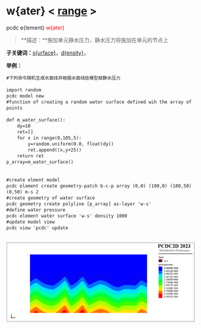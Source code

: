 # w{ater}  < [range](range/) >
pcdc e{lement} <span style='color: red;'>w{ater}</span>
> **描述：**施加单元静水压力，静水压力将施加在单元的节点上

**子关键词：**[s{urface}](e{lement}/w{ater}/s{urface}/)，[d{ensity}](e{lement}/w{ater}/d{ensity}/)，


**举例：**
```
#下列命令随机生成水面线并根据水面线给模型赋静水压力

import random
pcdc model new
#function of creating a random water surface defined wih the array of points
			
def m_water_surface():
	dy=10
	ret=[]
	for x in range(0,105,5):
		y=random.uniform(0.0, float(dy))
		ret.append((x,y+25))
	return ret
p_array=m_water_surface()


#create elment model
pcdc element create geometry-patch b-c-p array (0,0) (100,0) (100,50) (0,50) m-s 2
#create geometry of water surface
pcdc geometry create polyline [p_array] as-layer 'w-s'
#define water pressure
pcdc element water surface 'w-s' density 1000
#update model view
pcdc view 'pcdc' update
			

```


![图片](element-water.PNG)
